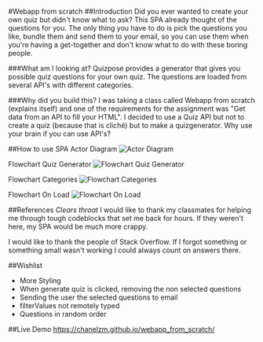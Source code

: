#Webapp from scratch
##Introduction
Did you ever wanted to create your own quiz but didn't know what to ask? This SPA already thought of the questions for you. The only thing you have to do is pick the questions you like, bundle them and send them to your email, so you can use them when you're having a get-together and don't know what to do with these boring people.

###What am I looking at?
Quizpose provides a generator that gives you possible quiz questions for your own quiz. The questions are loaded from several API's with different categories.

###Why did you build this?
I was taking a class called Webapp from scratch (explains itself) and one of the requirements for the assignment was "Get data from an API to fill your HTML". I decided to use a Quiz API but not to create a quiz (because that is cliché) but to make a quizgenerator. Why use your brain if you can use API's?

##How to use
SPA Actor Diagram
![Actor Diagram](https://github.com/ChanelZM/webapp_from_scratch/blob/master/jpg/SPA_actor_diagram.png)

Flowchart Quiz Generator
![Flowchart Quiz Generator](https://github.com/ChanelZM/webapp_from_scratch/blob/master/jpg/flowchartquizgenerator.png)

Flowchart Categories
![Flowchart Categories](https://github.com/ChanelZM/webapp_from_scratch/blob/master/jpg/Flowchartcategories.png)

Flowchart On Load
![Flowchart On Load](https://github.com/ChanelZM/webapp_from_scratch/blob/master/jpg/Flowchartonload.png)

##References
*Clears throat*
I would like to thank my classmates for helping me through tough codeblocks that set me back for hours. If they weren't here, my SPA would be much more crappy.

I would like to thank the people of Stack Overflow. If I forgot something or something small wasn't working I could always count on answers there.

##Wishlist
+ More Styling
+ When generate quiz is clicked, removing the non selected questions
+ Sending the user the selected questions to email
+ filterValues not remotely typed
+ Questions in random order

##Live Demo
https://chanelzm.github.io/webapp_from_scratch/